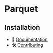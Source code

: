 # Parquet

## Installation

- 📜 [Documentation](https://github.com/flow-php/flow/blob/1.x/README.md)
- 🛠️ [Contributing](https://github.com/flow-php/flow/blob/1.x/CONTRIBUTING.md)